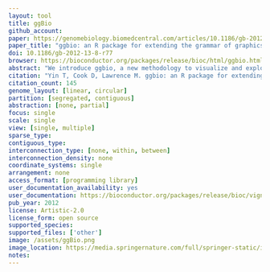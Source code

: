 ```yaml
---
layout: tool 
title: ggBio
github_account: 
paper: https://genomebiology.biomedcentral.com/articles/10.1186/gb-2012-13-8-r77
paper_title: "ggbio: an R package for extending the grammar of graphics for genomic data"
doi: 10.1186/gb-2012-13-8-r77
browser: https://bioconductor.org/packages/release/bioc/html/ggbio.html
abstract: "We introduce ggbio, a new methodology to visualize and explore genomics annotationsand high-throughput data. The plots provide detailed views of genomic regions,summary views of sequence alignments and splicing patterns, and genome-wide overviewswith karyogram, circular and grand linear layouts. The methods leverage thestatistical functionality available in R, the grammar of graphics and the datahandling capabilities of the Bioconductor project. The plots are specified within amodular framework that enables users to construct plots in a systematic way, and aregenerated directly from Bioconductor data structures. The ggbio R package isavailable athttp://www.bioconductor.org/packages/2.11/bioc/html/ggbio.html."
citation: "Yin T, Cook D, Lawrence M. ggbio: an R package for extending the grammar of graphics for genomic data. Genome Biol. genomebiology.biomedcentral.com; 2012;13: R77."
citation_count: 145
genome_layout: [linear, circular]
partition: [segregated, contiguous]
abstraction: [none, partial]
focus: single
scale: single
view: [single, multiple]
sparse_type: 
contiguous_type: 
interconnection_type: [none, within, between]
interconnection_density: none
coordinate_systems: single
arrangement: none
access_format: [programming library]
user_documentation_availability: yes
user_documentation: https://bioconductor.org/packages/release/bioc/vignettes/ggbio/inst/doc/ggbio.pdf
pub_year: 2012
license: Artistic-2.0
license_form: open source
supported_species: 
supported_files: ['other']
image: /assets/ggBio.png
image_location: https://media.springernature.com/full/springer-static/image/art%3A10.1186%2Fgb-2012-13-8-r77/MediaObjects/13059_2012_Article_3010_Fig7_HTML.jpg
notes: 
---
```

